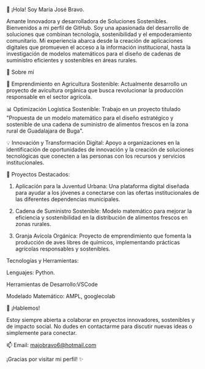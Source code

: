 👋 ¡Hola! Soy María José Bravo.

Amante Innovadora y desarrolladora de Soluciones Sostenibles.
Bienvenidos a mi perfil de GitHub. Soy una apasionada del desarrollo de soluciones que combinan tecnología, sostenibilidad y el empoderamiento comunitario. Mi experiencia abarca desde la creación de aplicaciones digitales que promueven el acceso a la información institucional, hasta la investigación de modelos matemáticos para el diseño de cadenas de suministro eficientes y sostenibles en áreas rurales.

🌱 Sobre mí

🐔 Emprendimiento en Agricultura Sostenible: Actualmente desarrollo un proyecto de avicultura orgánica que busca revolucionar la producción responsable en el sector agrícola.

📊 Optimización Logística Sostenible: Trabajo en un proyecto titulado "Propuesta de un modelo matemático para el diseño estratégico y sostenible de una cadena de suministro de alimentos frescos en la zona rural de Guadalajara de Buga".

💡 Innovación y Transformación Digital: Apoyo a organizaciones en la identificación de oportunidades de innovación y la creación de soluciones tecnológicas que conecten a las personas con los recursos y servicios institucionales.

🚀 Proyectos Destacados:

1. Aplicación para la Juventud Urbana: Una plataforma digital diseñada para ayudar a los jóvenes a conectarse con las ofertas institucionales de las diferentes dependencias municipales.

2. Cadena de Suministro Sostenible: Modelo matemático para mejorar la eficiencia y sostenibilidad en la distribución de alimentos frescos en zonas rurales.

3. Granja Avícola Orgánica: Proyecto de emprendimiento que fomenta la producción de aves libres de químicos, implementando prácticas agrícolas responsables y sostenibles.

Tecnologías y Herramientas:

Lenguajes: Python.

Herramientas de Desarrollo:VSCode

Modelado Matemático: AMPL, googlecolab

💬 ¡Hablemos!

Estoy siempre abierta a colaborar en proyectos innovadores, sostenibles y de impacto social. No dudes en contactarme para discutir nuevas ideas o simplemente para conectar.

📫 Email: majobravo6@hotmail.com

¡Gracias por visitar mi perfil! ✨
